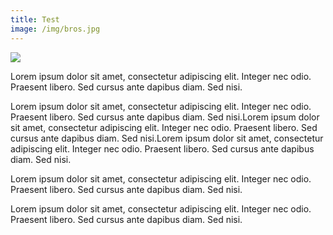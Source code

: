 ```yaml
---
title: Test
image: /img/bros.jpg
---
```

![](/img/bros.jpg)

Lorem ipsum dolor sit amet, consectetur adipiscing elit. Integer nec odio. Praesent libero. Sed cursus ante dapibus diam. Sed nisi.

Lorem ipsum dolor sit amet, consectetur adipiscing elit. Integer nec odio. Praesent libero. Sed cursus ante dapibus diam. Sed nisi.Lorem ipsum dolor sit amet, consectetur adipiscing elit. Integer nec odio. Praesent libero. Sed cursus ante dapibus diam. Sed nisi.Lorem ipsum dolor sit amet, consectetur adipiscing elit. Integer nec odio. Praesent libero. Sed cursus ante dapibus diam. Sed nisi.

Lorem ipsum dolor sit amet, consectetur adipiscing elit. Integer nec odio. Praesent libero. Sed cursus ante dapibus diam. Sed nisi.

Lorem ipsum dolor sit amet, consectetur adipiscing elit. Integer nec odio. Praesent libero. Sed cursus ante dapibus diam. Sed nisi.